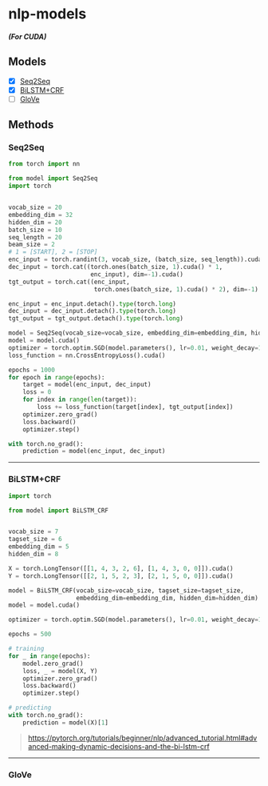 # nlp-models
##### (For CUDA)
## Models
- [x] <a href="#autoencoder">Seq2Seq</a>
- [x] <a href="#bilstmcrf">BiLSTM+CRF</a>
- [ ] <a href="#glove">GloVe</a>
## Methods
### Seq2Seq
```python
from torch import nn

from model import Seq2Seq
import torch


vocab_size = 20
embedding_dim = 32
hidden_dim = 20
batch_size = 10
seq_length = 20
beam_size = 2
# 1 = [START], 2 = [STOP]
enc_input = torch.randint(3, vocab_size, (batch_size, seq_length)).cuda()
dec_input = torch.cat((torch.ones(batch_size, 1).cuda() * 1,
                       enc_input), dim=-1).cuda()
tgt_output = torch.cat((enc_input,
                        torch.ones(batch_size, 1).cuda() * 2), dim=-1).cuda()

enc_input = enc_input.detach().type(torch.long)
dec_input = dec_input.detach().type(torch.long)
tgt_output = tgt_output.detach().type(torch.long)

model = Seq2Seq(vocab_size=vocab_size, embedding_dim=embedding_dim, hidden_dim=hidden_dim, beam_size=beam_size)
model = model.cuda()
optimizer = torch.optim.SGD(model.parameters(), lr=0.01, weight_decay=1e-4)
loss_function = nn.CrossEntropyLoss().cuda()

epochs = 1000
for epoch in range(epochs):
    target = model(enc_input, dec_input)
    loss = 0
    for index in range(len(target)):
        loss += loss_function(target[index], tgt_output[index])
    optimizer.zero_grad()
    loss.backward()
    optimizer.step()

with torch.no_grad():
    prediction = model(enc_input, dec_input)
```
---
### BiLSTM+CRF
```python
import torch

from model import BiLSTM_CRF


vocab_size = 7
tagset_size = 6
embedding_dim = 5
hidden_dim = 8

X = torch.LongTensor([[1, 4, 3, 2, 6], [1, 4, 3, 0, 0]]).cuda()
Y = torch.LongTensor([[2, 1, 5, 2, 3], [2, 1, 5, 0, 0]]).cuda()

model = BiLSTM_CRF(vocab_size=vocab_size, tagset_size=tagset_size,
                   embedding_dim=embedding_dim, hidden_dim=hidden_dim)
model = model.cuda()

optimizer = torch.optim.SGD(model.parameters(), lr=0.01, weight_decay=1e-4)

epochs = 500

# training
for _ in range(epochs):
    model.zero_grad()
    loss, _ = model(X, Y)
    optimizer.zero_grad()
    loss.backward()
    optimizer.step()

# predicting
with torch.no_grad():
    prediction = model(X)[1]
```
> https://pytorch.org/tutorials/beginner/nlp/advanced_tutorial.html#advanced-making-dynamic-decisions-and-the-bi-lstm-crf
---
### GloVe
